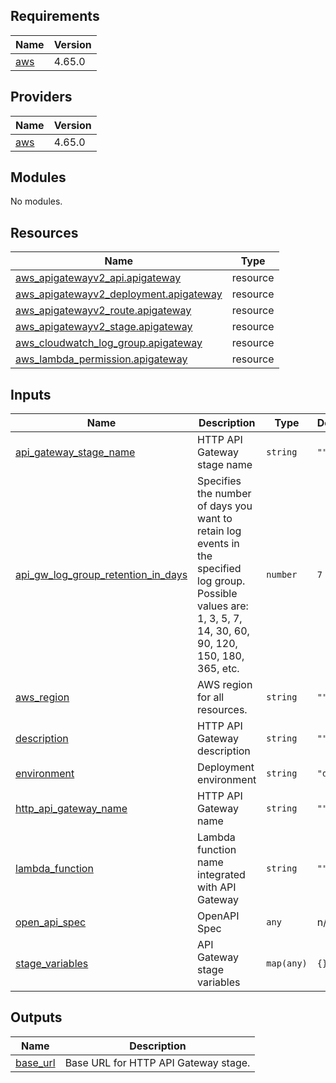 <!-- BEGIN_TF_DOCS -->
## Requirements

| Name | Version |
|------|---------|
| <a name="requirement_aws"></a> [aws](#requirement\_aws) | 4.65.0 |

## Providers

| Name | Version |
|------|---------|
| <a name="provider_aws"></a> [aws](#provider\_aws) | 4.65.0 |

## Modules

No modules.

## Resources

| Name | Type |
|------|------|
| [aws_apigatewayv2_api.apigateway](https://registry.terraform.io/providers/hashicorp/aws/4.65.0/docs/resources/apigatewayv2_api) | resource |
| [aws_apigatewayv2_deployment.apigateway](https://registry.terraform.io/providers/hashicorp/aws/4.65.0/docs/resources/apigatewayv2_deployment) | resource |
| [aws_apigatewayv2_route.apigateway](https://registry.terraform.io/providers/hashicorp/aws/4.65.0/docs/resources/apigatewayv2_route) | resource |
| [aws_apigatewayv2_stage.apigateway](https://registry.terraform.io/providers/hashicorp/aws/4.65.0/docs/resources/apigatewayv2_stage) | resource |
| [aws_cloudwatch_log_group.apigateway](https://registry.terraform.io/providers/hashicorp/aws/4.65.0/docs/resources/cloudwatch_log_group) | resource |
| [aws_lambda_permission.apigateway](https://registry.terraform.io/providers/hashicorp/aws/4.65.0/docs/resources/lambda_permission) | resource |

## Inputs

| Name | Description | Type | Default | Required |
|------|-------------|------|---------|:--------:|
| <a name="input_api_gateway_stage_name"></a> [api\_gateway\_stage\_name](#input\_api\_gateway\_stage\_name) | HTTP API Gateway stage name | `string` | `""` | no |
| <a name="input_api_gw_log_group_retention_in_days"></a> [api\_gw\_log\_group\_retention\_in\_days](#input\_api\_gw\_log\_group\_retention\_in\_days) | Specifies the number of days you want to retain log events in the specified log group. Possible values are: 1, 3, 5, 7, 14, 30, 60, 90, 120, 150, 180, 365, etc. | `number` | `7` | no |
| <a name="input_aws_region"></a> [aws\_region](#input\_aws\_region) | AWS region for all resources. | `string` | `""` | no |
| <a name="input_description"></a> [description](#input\_description) | HTTP API Gateway description | `string` | `""` | no |
| <a name="input_environment"></a> [environment](#input\_environment) | Deployment environment | `string` | `"dev"` | no |
| <a name="input_http_api_gateway_name"></a> [http\_api\_gateway\_name](#input\_http\_api\_gateway\_name) | HTTP API Gateway name | `string` | `""` | no |
| <a name="input_lambda_function"></a> [lambda\_function](#input\_lambda\_function) | Lambda function name integrated with API Gateway | `string` | `""` | no |
| <a name="input_open_api_spec"></a> [open\_api\_spec](#input\_open\_api\_spec) | OpenAPI Spec | `any` | n/a | yes |
| <a name="input_stage_variables"></a> [stage\_variables](#input\_stage\_variables) | API Gateway stage variables | `map(any)` | `{}` | no |

## Outputs

| Name | Description |
|------|-------------|
| <a name="output_base_url"></a> [base\_url](#output\_base\_url) | Base URL for HTTP API Gateway stage. |
<!-- END_TF_DOCS -->